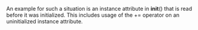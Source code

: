 An example for such a situation is an instance attribute in __init__() that is read before it was initialized.
This includes usage of the += operator on an uninitialized instance attribute.
      